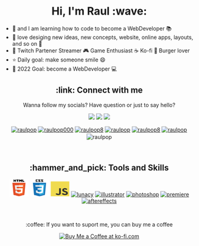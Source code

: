 <h1 align="center">Hi, I'm Raul :wave:</h1>

- :wave: and I am learning how to code to become a WebDeveloper :books:
- :art: love desiging new ideas, new concepts, website, online apps, layouts, and so on :tada:
- :purple_heart: Twitch Partener Streamer :video_game: Game Enthusiast :coffee: Ko-fi :hamburger: Burger lover
- :star: Daily goal: make someone smile :smile:
- :triangular_flag_on_post: 2022 Goal: become a WebDeveloper :computer:


<h2 align="center">:link: Connect with me</h2>
<p align="center">Wanna follow my socials? Have question or just to say hello?</p>
<p align="center">
  <a href="https://github.com/raulpop8"><img src="https://img.shields.io/github/followers/raulpop8?color=%23181717&label=Followers&logo=github&logoColor=white&style=for-the-badge" /></a>
  <a href="https://www.youtube.com/channel/UCyxNQZvv3YKD3ulSwZ1BpKw"><img src="https://img.shields.io/youtube/channel/subscribers/UCyxNQZvv3YKD3ulSwZ1BpKw?color=%23FF0000&label=Subscribers&logo=Youtube&style=for-the-badge" /></a>
  <a href="https://www.twitch.tv/raulpop"><img src="https://img.shields.io/twitch/status/raulpop?color=%239146FF&label=stream&logo=twitch&logoColor=white&style=for-the-badge" /></a>
</p>

<p align="center">
  <a href="https://bio.link/raulpop" target="_blank" rel="noreferrer"><img align="center" src="https://raulpop.ro/res/biolinkc.svg" alt="raulpop" height="30" width="40" /></a>
  <a href="https://linkedin.com/in/raulpop000" target="_blank" rel="noreferrer"><img align="center" src="https://raw.githubusercontent.com/rahuldkjain/github-profile-readme-generator/master/src/images/icons/Social/linked-in-alt.svg" alt="raulpop000" height="30" width="40" /></a>
  <a href="https://instagram.com/raulpop8" target="_blank" rel="noreferrer"><img align="center" src="https://raw.githubusercontent.com/rahuldkjain/github-profile-readme-generator/master/src/images/icons/Social/instagram.svg" alt="raulpop8" height="30" width="40" /></a>
  <a href="https://dribbble.com/raulpop" target="_blank" rel="noreferrer"><img align="center" src="https://raw.githubusercontent.com/rahuldkjain/github-profile-readme-generator/master/src/images/icons/Social/dribbble.svg" alt="raulpop" height="30" width="40" /></a>
  <a href="https://www.behance.net/raulpop8" target="_blank" rel="noreferrer"><img align="center" src="https://raw.githubusercontent.com/rahuldkjain/github-profile-readme-generator/master/src/images/icons/Social/behance.svg" alt="raulpop8" height="30" width="40" /></a>
  <a href="https://www.youtube.com/c/raulpop" target="_blank" rel="noreferrer"><img align="center" src="https://raw.githubusercontent.com/rahuldkjain/github-profile-readme-generator/master/src/images/icons/Social/youtube.svg" alt="raulpop" height="30" width="40" /></a>
  <a hfre="https://www.twitch.tv/raulpop" target="_blank" rel="noreferrer"><img align="center" src="https://www.vectorlogo.zone/logos/twitch/twitch-icon.svg" alt="raulpop" height="30" width="30" /></a>
</p>

<br>

<h2 align="center">:hammer_and_pick: Tools and Skills</h2>
<p align="center">
  <a href="https://www.w3.org/html/" target="_blank" rel="noreferrer"><img src="https://raw.githubusercontent.com/devicons/devicon/master/icons/html5/html5-original-wordmark.svg" alt="html5" width="50" height="45"/></a> 
  <a href="https://www.w3schools.com/css/" target="_blank" rel="noreferrer"><img src="https://raw.githubusercontent.com/devicons/devicon/master/icons/css3/css3-original-wordmark.svg" alt="css3" width="50" height="45"/></a> 
  <a href="https://developer.mozilla.org/en-US/docs/Web/JavaScript" target="_blank" rel="noreferrer"> <img src="https://raw.githubusercontent.com/devicons/devicon/master/icons/javascript/javascript-original.svg" alt="javascript" width="50" height="40"/></a>
  <a href="https://icons8.com/lunacy" target="_blank" rel="noreferrer"><img src="https://icons8.com/vue-static/landings/lunacy-new/lunacy.svg" alt="lunacy" width="50" height="40"/></a>
  <a href="https://www.adobe.com/" target="_blank" rel="noreferrer"><img src="https://upload.wikimedia.org/wikipedia/commons/f/fb/Adobe_Illustrator_CC_icon.svg" alt="illustrator" width="50" height="40"/></a>
  <a href="https://www.adobe.com/" target="_blank" rel="noreferrer"><img src="https://upload.wikimedia.org/wikipedia/commons/a/af/Adobe_Photoshop_CC_icon.svg" alt="photoshop" alt="photoshop" width="50" height="40"/></a>
  <a href="https://www.adobe.com/" target="_blank" rel="noreferrer"><img src="https://upload.wikimedia.org/wikipedia/commons/4/40/Adobe_Premiere_Pro_CC_icon.svg" alt="premiere" width="50" height="40"/></a>
  <a href="https://www.adobe.com/" target="_blank" rel="noreferrer"><img src="https://upload.wikimedia.org/wikipedia/commons/c/cb/Adobe_After_Effects_CC_icon.svg" alt="aftereffects" width="50" height="40"/></a>
</p>
<br>
<p align="center">:coffee: If you want to suport me, you can buy me a coffee</p>
<p align="center"><a href="https://ko-fi.com/raulpop" target='_blank'> <img src="https://cdn.ko-fi.com/cdn/kofi5.png" alt="Buy Me a Coffee at ko-fi.com" /></a></p>

